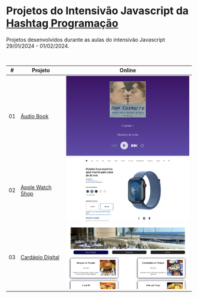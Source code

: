 <h1>Projetos do Intensivão Javascript da <a href="https://www.hashtagtreinamentos.com/">Hashtag Programação</a></h1>

  <p>
    Projetos desenvolvidos durante as aulas do intensivão Javascript 29/01/2024 - 01/02/2024.
  </p>

  <br />

  <table>
    <thead>
      <tr>
        <th align="center">#</th>
        <th align="center">Projeto</th>
        <th align="center">Online</th>
      </tr>
    </thead>
    <tbody>
      <tr>
        <td>01</td>
        <td><a href="./audio-book/">Áudio Book</a></td>
        <td align="center">
          <a href="https://barbaraishioka.github.io/hashtag-javascript/audio-book"
            ><img width="400px" src="./audio-book/img/preview.png"
          /></a>
        </td>
      </tr>
      <tr>
        <td>02</td>
        <td><a href="./apple-watch-shop/">Apple Watch Shop</a></td>
        <td align="center">
          <a href="https://barbaraishioka.github.io/hashtag-javascript/apple-watch-shop"
            ><img width="400px" src="./apple-watch-shop/img/preview.png"
          /></a>
        </td>
      </tr>
      <tr>
        <td>03</td>
        <td><a href="./cardapio-digital/">Cardápio Digital</a></td>
        <td align="center">
          <a href="https://hashtag-javascript.vercel.app/"
            ><img width="400px" src="./cardapio-digital/src/assets/preview.png"
          /></a>
        </td>
      </tr>
    </tbody>

  </table>

  <br />
